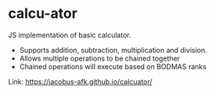 # calcu-ator

JS implementation of basic calculator. 
* Supports addition, subtraction, multiplication and division. 
* Allows multiple operations to be chained together 
* Chained operations will execute based on BODMAS ranks

Link: https://jacobus-afk.github.io/calcuator/
